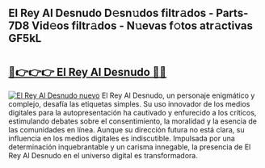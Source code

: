 ## El Rey Al Desnudo D𝚎sn𝚞dos filtr𝚊dos - Parts-7D8 Vid𝚎os filtr𝚊dos - N𝚞evas f𝚘tos atr𝚊ctivas GF5kL

# <h2><a href="http://mb9enz9.tromn.icu/?c=El+Rey+Al+Desnudo">🔗👉👉👉 El Rey Al Desnudo 🔗🔗</a></h2>

[![El Rey Al Desnudo nuevo](https://i.imgur.com/pEAQMta.gif)](http://mb9enz9.tromn.icu/?c=El+Rey+Al+Desnudo)
El Rey Al Desnudo, un personaje enigmático y complejo, desafía las etiquetas simples. Su uso innovador de los medios digitales para la autopresentación ha cautivado y enfurecido a los críticos, estimulando debates sobre el consentimiento, la moralidad y la esencia de las comunidades en línea. Aunque su dirección futura no está clara, su influencia en los medios digitales es indiscutible. Impulsada por una determinación inquebrantable y un carisma innegable, la presencia de El Rey Al Desnudo en el universo digital es transformadora.
